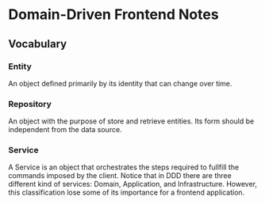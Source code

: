 # Domain-Driven Frontend Notes

## Vocabulary

### Entity

An object defined primarily by its identity that can change over time.

### Repository 

An object with the purpose of store and retrieve entities. Its form should be independent from the data source.

### Service

A Service is an object that orchestrates the steps required to fullfill the commands imposed by the client. Notice that in DDD there are three different kind of services: Domain, Application, and Infrastructure. However, this classification lose some of its importance for a frontend application.